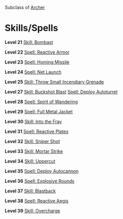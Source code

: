 <!-- TITLE: Soldier -->
<!-- SUBTITLE: Rugged and battleworn fighter that has seen many a battlefield.  These legends of the field of war have finely honed their marksmanship and abilities to delivery critical strikes to their foes, crippling them with their overwhelming arsenal. -->

Subclass of [Archer](archer)
# Skills/Spells

**Level 21**
[Skill: Bombast](bombast)

**Level 22**
[Spell: Reactive Armor](reactive-armor)

**Level 23**
[Spell: Homing Missile](homing-missile)

**Level 24**
[Spell: Net Launch](net-launch)

**Level 25**
[Skill: Throw Small Incendiary Grenade](throw-small-incendiary-grenade)

**Level 27**
[Skill: Buckshot Blast](buckshot-blast)
[Spell: Deploy Autoturret](deploy-autoturret)

**Level 28**
[Spell: Spirit of Wandering](spirit-of-wandering)

**Level 29**
[Spell: Full Metal Jacket](full-metal-jacket)

**Level 30**
[Skill: Into the Fray](into-the-fray)

**Level 31**
[Spell: Reactive Plates](reactive-plates)

**Level 32**
[Skill: Sniper Shot](sniper-shot)

**Level 33**
[Skill: Mortar Strike](mortar-strike)

**Level 34**
[Skill: Uppercut](uppercut)

**Level 35**
[Spell: Deploy Autocannon](deploy-autocannon)

**Level 36**
[Spell: Explosive Rounds](explosive-rounds)

**Level 37**
[Skill: Blastback](blastback)

**Level 38**
[Spell: Reactive Aegis](reactive-aegis)

**Level 39**
[Skill: Overcharge](overcharge)